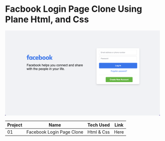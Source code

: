 # Facbook Login Page Clone Using Plane Html, and Css
![facebook login page clone](./assets/images/facebook%20login%20clone.png "facebook login clone")

| Project | Name  | Tech Used  | Link  |
|---|---|---|---|
| 01 | Facebook Login Page Clone  | Html & Css  | Here  |

